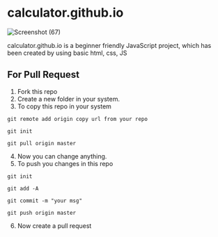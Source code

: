# calculator.github.io 

![Screenshot (67)](https://github.com/Soumyajit-Koley/calculator.github.io/assets/140046905/a12ae979-6336-4cc1-9c80-7c210be9b807)

calculator.github.io is a beginner friendly JavaScript project, which has been created by using basic html, css, JS

## For Pull Request
1. Fork this repo 
2. Create a new folder in your system.
3. To copy this repo in your system 
``` github
git remote add origin copy url from your repo

git init

git pull origin master

```
4. Now you can change anything.
5. To push you changes in this repo
```github
git init

git add -A

git commit -m "your msg"

git push origin master

```
6. Now create a pull request

